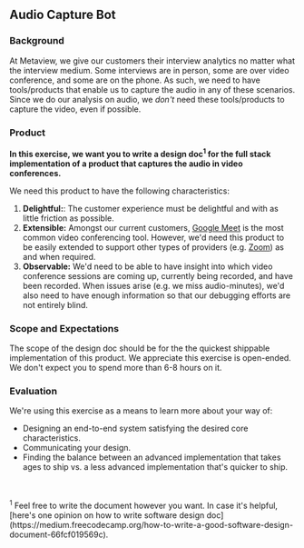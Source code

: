 ## Audio Capture Bot

### Background

At Metaview, we give our customers their interview analytics no matter what the interview medium. Some interviews are in person, some are over video conference, and some are on the phone. As such, we need to have tools/products that enable us to capture the audio in any of these scenarios. Since we do our analysis on audio, we *don't* need these tools/products to capture the video, even if possible.

### Product

**In this exercise, we want you to write a design doc<sup>1</sup> for the full stack implementation of a product that captures the audio in video conferences.**

We need this product to have the following characteristics:

1. **Delightful:**: The customer experience must be delightful and with as little friction as possible.
2. **Extensible:** Amongst our current customers, [Google Meet](https://meet.google.com) is the most common video conferencing tool. However, we'd need this product to be easily extended to support other types of providers (e.g. [Zoom](https://zoom.us/)) as and when required.
3. **Observable:** We'd need to be able to have insight into which video conference sessions are coming up, currently being recorded, and have been recorded. When issues arise (e.g. we miss audio-minutes), we'd also need to have enough information so that our debugging efforts are not entirely blind.

### Scope and Expectations

The scope of the design doc should be for the the quickest shippable implementation of this product. We appreciate this exercise is open-ended. We don't expect you to spend more than 6-8 hours on it.

### Evaluation

We're using this exercise as a means to learn more about your way of:

- Designing an end-to-end system satisfying the desired core characteristics.
- Communicating your design.
- Finding the balance between an advanced implementation that takes ages to ship vs. a less advanced implementation that's quicker to ship.

<br />
<br />
<sup>1</sup> Feel free to write the document however you want. In case it's helpful, [here's one opinion on how to write software design doc](https://medium.freecodecamp.org/how-to-write-a-good-software-design-document-66fcf019569c).